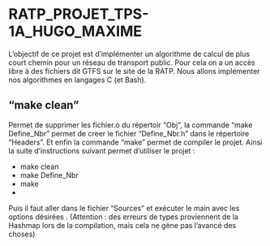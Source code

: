 # RATP_PROJET_TPS-1A_HUGO_MAXIME

L’objectif de ce projet est d’implémenter un algorithme de calcul de plus court chemin pour un réseau de transport public. Pour cela on a un accès libre à des fichiers dit GTFS sur le site de la RATP. Nous allons implémenter nos algorithmes en langages C (et Bash).

## “make clean”
Permet de supprimer les fichier.o du répertoir “Obj”, la commande “make Define_Nbr” permet de creer le fichier “Define_Nbr.h” dans le répertoire “Headers”. Et enfin la commande “make” permet de compiler le projet. Ainsi la suite d’instructions suivant permet d’utiliser le projet :
- make clean
- make Define_Nbr
- make
- 
Puis il faut aller dans le fichier “Sources” et exécuter le main avec les options désirées . (Attention : des erreurs de types proviennent de la Hashmap lors de la compilation, mais cela ne gène pas l’avancé des choses)
